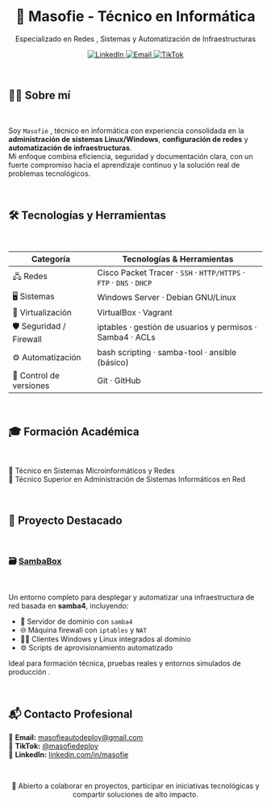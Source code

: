 <h1 align="center">🚀 Masofie - Técnico en Informática</h1>
<p align="center">Especializado en Redes , Sistemas y Automatización de Infraestructuras</p>

<p align="center">
  <a href="https://www.linkedin.com/in/masofie/">
    <img src="https://img.shields.io/badge/LinkedIn-Masofie-0077B5?style=flat&logo=linkedin&logoColor=white" alt="LinkedIn">
  </a>
  <a href="mailto:masofieautodeploy@gmail.com">
    <img src="https://img.shields.io/badge/Email-Contacto-EA4335?style=flat&logo=gmail&logoColor=white" alt="Email">
  </a>
  <a href="https://www.tiktok.com/@masofiedeploy">
    <img src="https://img.shields.io/badge/TikTok-Tutoriales-000000?style=flat&logo=tiktok&logoColor=white" alt="TikTok">
  </a>
</p>

<br>

## 👨‍💻 Sobre mí
<br>

Soy ``Masofie`` , técnico en informática con experiencia consolidada en la **administración de sistemas Linux/Windows**, **configuración de redes** y **automatización de infraestructuras**.  
Mi enfoque combina eficiencia, seguridad y documentación clara, con un fuerte compromiso hacia el aprendizaje continuo y la solución real de problemas tecnológicos.

<br>

## 🛠️ Tecnologías y Herramientas
<br>

| Categoría              | Tecnologías & Herramientas                                                                           |
|------------------------|------------------------------------------------------------------------------------------------------|
| 🖧 Redes               | Cisco Packet Tracer · ``SSH`` · ``HTTP/HTTPS`` · ``FTP`` · ``DNS`` · ``DHCP``                                           |
| 🖥️ Sistemas           | Windows Server · Debian GNU/Linux                                                                   |
| 🧱 Virtualización      | VirtualBox · Vagrant                                                                                 |
| 🛡️ Seguridad / Firewall| iptables · gestión de usuarios y permisos · Samba4 · ACLs                                           |
| ⚙️ Automatización      | bash scripting · samba-tool · ansible (básico)                                                      |
| 📁 Control de versiones| Git · GitHub                                                                                         |

<br>

## 🎓 Formación Académica
<br>

📘 Técnico en Sistemas Microinformáticos y Redes  
📗 Técnico Superior en Administración de Sistemas Informáticos en Red

<br>

## 🧩 Proyecto Destacado
<br>

### 🗃️ [SambaBox](https://github.com/masofie/sambabox?tab=readme-ov-file)
<br>

Un entorno completo para desplegar y automatizar una infraestructura de red basada en **samba4**, incluyendo:

- 🔐 Servidor de dominio con ``samba4``
- 🌐 Máquina firewall con ``iptables`` y ``NAT``
- 🧑‍💼 Clientes Windows y Linux integrados al dominio
- ⚙️ Scripts de aprovisionamiento automatizado

Ideal para formación técnica, pruebas reales y entornos simulados de producción .

<br>

## 📬 Contacto Profesional

📧 **Email:** [masofieautodeploy@gmail.com](mailto:masofieautodeploy@gmail.com)  
🎥 **TikTok:** [@masofiedeploy](https://www.tiktok.com/@masofiedeploy)  
🔗 **LinkedIn:** [linkedin.com/in/masofie](https://www.linkedin.com/in/masofie)

<br>

<p align="center">
💼 Abierto a colaborar en proyectos, participar en iniciativas tecnológicas y compartir soluciones de alto impacto.
</p>
